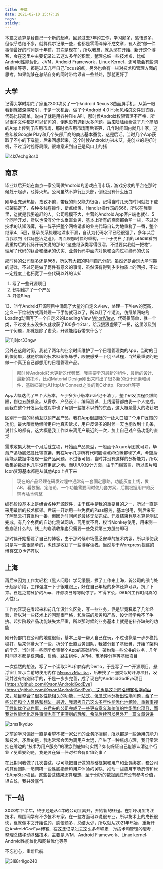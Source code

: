 ```yaml
---
title: 开篇
date: 2021-02-10 15:47:19
tags:
sticky:
---
```


本篇文章算是给自己一个新的起点，回顾过去7年的工作，学习颇多，感悟颇多，但似乎总结不多，就算偶尔记录一些，也都是零零碎碎不成文章，有人说“做一件事情最好的时间是十年前，其次是现在”，所以我想，就从现在开始，新开这个博客，会在这里中主要记录过去这么多年的积累，整理总结一些技术点，比如Android性能优化，JVM，Android Framework，Linux Kernel，还可能会有些网络相关等等，都是过去几年自己Focus的点，另外也会有一些对技术和管理方面的思考，如果能够在总结自身的同时带给读者一些益处，那就更好了

## 大学

记得大学时期花了家里2300块买了一个Android Nexus S曲面屏手机，从第一眼看到就被深深吸引，于是一次机会，做了个Android 4.0 Holo风格的文件浏览器，代码比较简单，说白了就是用各种File API，那时候Android权限管理不严格，所以很多文件都是可以访问的，倒也没有遇到太多问题。后来陆陆续续做了几个简陋的App上传到了应用市场，那时候应用市场雨后春笋，几年时间国内就几十家，这些年被Google Play和几个头部厂商的商店基本蚕食，这是后话。当时几个App获取了不小的下载量，后来回想起来，这个时候Android方兴未艾，是创业的最好时机，不过当时视野局限，很难意识到自己是风口上的猪

![4lz7echg8qs0](https://raw.githubusercontent.com/Kyson/hikyson.cn.pic/master/开篇/.4lz7echg8qs0.jpg)

## 南京

毕业以后开始在南京一家公司做Android的游戏应用市场，游戏分发的平台在那时候处于起步，也算火热，公司虽然不算行业头部，倒也没有什么压力

刚毕业充满热情，孜孜不倦，带我的师父能力很强，记得当时几天的时间就把下载框架搞定了，各种多线程操作、断点续传、Handler操作玩的666，所以在我眼里，这就是我要追赶的人。公司规模不大，主营的Android App客户端也就4、5个同学开发，所以也没有分什么垂直业务，基本上所有的页面都会写一些，不过对技术的认知浅薄，有一阵子把整个网络请求的业务代码自认为地重构了一番，整个继承4、5层，继承关系梳理地滴水不漏，自认为代码水平已经很强了，多年以后当我读到《代码整洁之道》，再回顾那时候的重构，一下子明白了我的Leader看到我重构后的代码开玩笑说的那句 “这些继承类写得很溜，不过要实我就一把梭”，理解了代码的组合和继承的优劣、业务代码中面向对象和面向过程编码的优劣

那时候的公司很多还是965，所以有大把的时间自己分配，虽然还是会玩大学时期的游戏，不过还是做了两件有意义的事情，虽然没有得到多少物质上的回报，不过一定程度上也拓宽了一些代码以外的认知

1. 写了一些开源项目
2. 长期维护了一个产品
3. 开设Blog

13、14年Android开源项目中涌现了大量的自定义View，处理一下View的宽高，定义一下绘制方式再处理一下手势就可以了，所以赶了个潮流，仿照某网站的Loading动画写了一个自定义的Loading View [WhorlView](https://github.com/Kyson/WhorlView)，代码很简单，就一个类，不过发出去没多久就收获了100多个Star，给我狠狠虚荣了一把，这里涉及到一个问题，那就是除了虚荣，开源能给我带来什么？

![11j8jor33ngw](https://raw.githubusercontent.com/Kyson/hikyson.cn.pic/master/开篇/.11j8jor33ngw.gif)

另外在这段时间，我花了两年的业余时间维护了一个日程管理类的App，当时的目的很简单，就是给新的技术框架练练手，顺便感受一下创业过程，当然最重要的是做一个真正自己都想用的日程管理产品。

> 那时候Android技术更新迭代频繁，我需要学习最新的组件、最新的设计、最新的技术，比如Material Design刚出来时出了很多新的设计元素和组件，基础框架也从HttpUrlConnect之类的到Okhttp、Retrofit等等

App大概迭代了三个大版本，至于多少小版本已经记不清了，整个研发流程虽然简陋，倒也五脏俱全。从需求、产品设计、编码测试、上线运营都由我一个人完成。而我在整个开发运营过程中也了解到一些技术以外的东西，这大概是最大的收获吧

区别于一般的移动互联网产品产品，我在App很显眼的一级入口加了个用户反馈的功能，最大限度地倾听用户地真实诉求，用户反馈多的时候一天也能收到十几条，说什么的都有，这大概是我工作以来离用户最近的一次，加上自己对产品功能的直觉

需求收集大概一个月后就立项，开始画产品原型，一般画个Axure草图就可以，毕竟产品功能还是比较直接。我在App几乎所有代码能埋点的位置都埋了点，希望后续能从数据中发现一些产品问题，不过很可惜，当时并没有这样的分析能力，所以收集的数据也几乎没有用武之地，而UI/UX设计方面，由于门槛较高，所以图片和Icon资源基本都是从其他App上扒下来

> 现在的产品经理在研发过程中通常有一套固定思路，功能灰度上线，做AB，看数据，定结论，一个功能需要同时做几套方案，后期根据用户的反馈再适当调整

编码阶段基本上是组合各种开源软件，由于练手是我的重要目的之一，所以一直是采用最新的技术框架。后端一开始用一些免费的Paas服务，基本够用，到后来买了阿里云打算重构一番，但因为时间问题最终无法完成。开发结束也基本算是测试完成，有几个免费的自动化测试网站，可用度不高，权当Monkey使用，用来测一些崩溃什么的，线上的崩溃收集也只需要一些免费第三方服务即可

那时候开始搭建了自己的博客，由于那时候市场匮乏安卓的技术内容，所以即使我只是写一些很简单的，也还是收获了一些博客读者。当然基于Wordpress搭建的博客SEO也还可以

## 上海

再后来因为工作太轻松（黑人问号）学习缓慢，换了工作来上海，新公司的部门处于起步阶段，工作强度一下子很难跟上，好在自己年轻的身体还算可以，抗了下来。但是之前维护的App、开源项目等等就停了。不得不说，965的工作时间真的人性化。

工作内容现在看起来和前几年没什么区别，写一些业务，但是毕竟积累了几年经验，所以对一些技术上的问题很严格，和后端的服务和产品、设计同学免不了争执。起步阶段产品功能缺失太严重，所以那时候的业务基本上就是在补齐缺失的功能

刚开始部门在公司的地位很低，基本上是一帮人自己在玩，不过也算是一步步稳扎稳打，后来体量大了一些，拆分了垂直业务团队，我被分到了基础组，开始了架构的学习，当时带一些同学负责整个App的基础组件、架构和一些公共的业务，几年时间基本都是做网络、启动、路由组件、APM、市场评分等等基础项目

一次偶然的想法，写了一个读取CPU和内存的Demo，于是写了一个开源项目，悬浮窗上显示当前的使用内存 [MemoryMonitor](https://github.com/Kyson/MemoryMonitor)，后来找了一圈类似的开源项目，发现并没有特别称手的，于是一步步完善，成了现在的AndroidGodEye项目 [https://github.com/Kyson/AndroidGodEye](https://github.com/Kyson/AndroidGodEye)，这也是这个同名博客名字的由来，项目整合了很多性能相关的功能，一站式、傻瓜式地分析出性能问题，给了一些公司和个人思路和想法。最近，我思考自己这么多年性能优化地经验，重新审视了性能优化这件事，在后来的公司完成了一些更有意义和价值的性能优化项目，而我对性能优化这件事情也有了更深刻的理解，希望后续可以另外开一篇文章讲讲

![zras1kyduo](https://raw.githubusercontent.com/Kyson/hikyson.cn.pic/master/开篇/.zras1kyduo.jpg)

之前的学习偏好一直是希望不被一家公司的业务所捆绑，所以都是一些通用的能力和技术，矛盾的是，我也常常会因为离用户太远，产生了一种焦虑心理，我们常常挂在嘴边的“技术为用户服务”的理念到底如何实践？如何保证自己能够认清这个行业？更重要的是，我是否在做一件对社会有价值的事？

在此期间我做了几次尝试，尽可能把自己做的基础框架和用户和业务绑定，和公司的其他团队一起调研一些性能指标和用户体验的关联，推动一些应用市场反馈和优化AppSize项目。这些尝试结果还算理想，至于分析的数据到底有没有参考价值，坦白说，我并没底气

## 下一站

2020年下半年，终于还是从4年的公司里离开，开始新的征程。在新环境里专注技术，周围同学有不少技术专家，在一些方面可以说很专业，所以技术上的成长很快，但就像本文开始说的，感悟颇多，总结太少，所以就从2021年开始，重新开启AndroidGodEye博客，在这里记录过去这么多年积累、对技术和管理的思考、整理总结移动基础技术，主要是JVM、Android Framework、Linux kernel、Android性能优化和网络优化等等

不忘初心，重新启航

![3l88r4lgo240](https://raw.githubusercontent.com/Kyson/hikyson.cn.pic/master/开篇/.3l88r4lgo240.jpeg)
